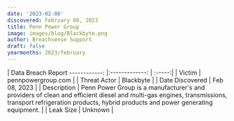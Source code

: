 ```yaml
---
date: '2023-02-08'
discovered: February 08, 2023
title: Penn Power Group
image: images/blog/Blackbyte.png
author: Breachsense Support
draft: false
yearmonths: 2023/february
---
```



| Data Breach Report
------------:     |:-------------:    | :-----:|
| Victim      | pennpowergroup.com      | 
| Threat Actor      | Blackbyte      | 
| Date Discovered      | Feb 08, 2023      | 
| Description      | Penn Power Group is a manufacturer's and providers of clean and efficient diesel and multi-gas engines, transmissions, transport refrigeration products, hybrid products and power generating equipment.      | 
| Leak Size      | Unknown      | 

